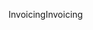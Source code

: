 <span data-ttu-id="352e9-101">Invoicing</span><span class="sxs-lookup"><span data-stu-id="352e9-101">Invoicing</span></span>
